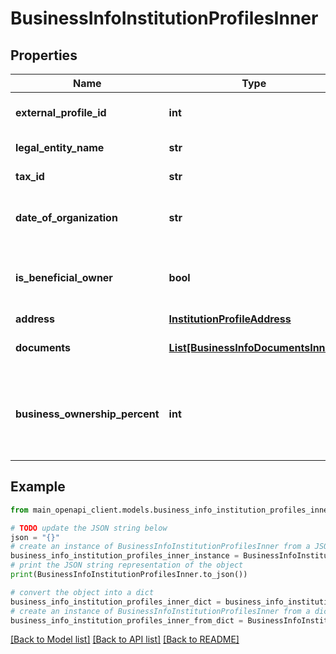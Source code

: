 # BusinessInfoInstitutionProfilesInner


## Properties

Name | Type | Description | Notes
------------ | ------------- | ------------- | -------------
**external_profile_id** | **int** | Profile ID for institution | 
**legal_entity_name** | **str** | Name of institution | 
**tax_id** | **str** | Tax ID for institution | 
**date_of_organization** | **str** | Date of formation for business | 
**is_beneficial_owner** | **bool** | Whether the individual is a beneficial owner | [optional] 
**address** | [**InstitutionProfileAddress**](InstitutionProfileAddress.md) |  | 
**documents** | [**List[BusinessInfoDocumentsInner]**](BusinessInfoDocumentsInner.md) | Documents for individual | 
**business_ownership_percent** | **int** | Potential percentage of the business the individual owns | [optional] 

## Example

```python
from main_openapi_client.models.business_info_institution_profiles_inner import BusinessInfoInstitutionProfilesInner

# TODO update the JSON string below
json = "{}"
# create an instance of BusinessInfoInstitutionProfilesInner from a JSON string
business_info_institution_profiles_inner_instance = BusinessInfoInstitutionProfilesInner.from_json(json)
# print the JSON string representation of the object
print(BusinessInfoInstitutionProfilesInner.to_json())

# convert the object into a dict
business_info_institution_profiles_inner_dict = business_info_institution_profiles_inner_instance.to_dict()
# create an instance of BusinessInfoInstitutionProfilesInner from a dict
business_info_institution_profiles_inner_from_dict = BusinessInfoInstitutionProfilesInner.from_dict(business_info_institution_profiles_inner_dict)
```
[[Back to Model list]](../README.md#documentation-for-models) [[Back to API list]](../README.md#documentation-for-api-endpoints) [[Back to README]](../README.md)


